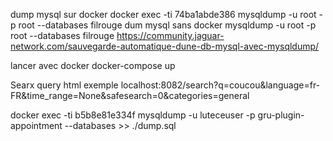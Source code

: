 dump mysql sur docker
docker exec -ti 74ba1abde386 mysqldump -u root -p root --databases filrouge
dum mysql sans docker
mysqldump -u root -p root --databases filrouge
https://community.jaguar-network.com/sauvegarde-automatique-dune-db-mysql-avec-mysqldump/

lancer avec docker
docker-compose up

Searx
query html exemple
localhost:8082/search?q=coucou&language=fr-FR&time_range=None&safesearch=0&categories=general







docker exec -ti b5b8e81e334f mysqldump -u luteceuser -p gru-plugin-appointment --databases >> ./dump.sql
